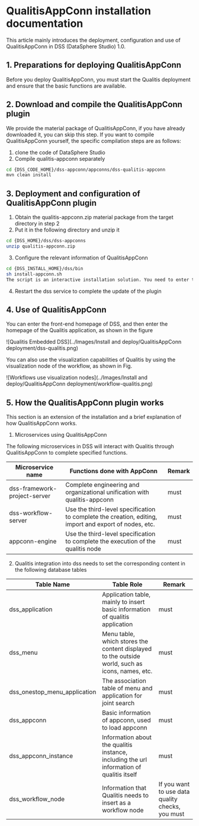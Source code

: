 # QualitisAppConn installation documentation

This article mainly introduces the deployment, configuration and use of QualitisAppConn in DSS (DataSphere Studio) 1.0.



## 1. Preparations for deploying QualitisAppConn

Before you deploy QualitisAppConn, you must start the Qualitis deployment and ensure that the basic functions are available.



## 2. Download and compile the QualitisAppConn plugin

We provide the material package of QualitisAppConn, if you have already downloaded it, you can skip this step. If you want to compile QualitisAppConn yourself, the specific compilation steps are as follows:
1. clone the code of DataSphere Studio
2. Compile qualitis-appconn separately
```bash 
cd {DSS_CODE_HOME}/dss-appconn/appconns/dss-qualitis-appconn
mvn clean install
```

## 3. Deployment and configuration of QualitisAppConn plugin


1. Obtain the qualitis-appconn.zip material package from the target directory in step 2
2. Put it in the following directory and unzip it
```bash 
cd {DSS_HOME}/dss/dss-appconns
unzip qualitis-appconn.zip
```
3. Configure the relevant information of QualitisAppConn
``` bash 
cd {DSS_INSTALL_HOME}/dss/bin
sh install-appconn.sh
The script is an interactive installation solution. You need to enter the string qualitis and the ip and port of the qualitis service to complete the installation.
```
4. Restart the dss service to complete the update of the plugin

## 4. Use of QualitisAppConn
You can enter the front-end homepage of DSS, and then enter the homepage of the Qualitis application, as shown in the figure

![Qualitis Embedded DSS](../Images/Install and deploy/QualitisAppConn deployment/dss-qualitis.png)

You can also use the visualization capabilities of Qualitis by using the visualization node of the workflow, as shown in Fig.

![Workflows use visualization nodes](../Images/Install and deploy/QualitisAppConn deployment/workflow-qualitis.png)



## 5. How the QualitisAppConn plugin works
This section is an extension of the installation and a brief explanation of how QualitisAppConn works.

1. Microservices using QualitisAppConn

The following microservices in DSS will interact with Qualitis through QualitisAppConn to complete specified functions.

| Microservice name      | Functions done with AppConn   | Remark                                   |
|-----------------|----------------|----------------------------------------|
| dss-framework-project-server       | Complete engineering and organizational unification with qualitis-appconn    | must                                   |
| dss-workflow-server     | Use the third-level specification to complete the creation, editing, import and export of nodes, etc.| must                                   |
| appconn-engine | Use the third-level specification to complete the execution of the qualitis node |                    must                |

2. Qualitis integration into dss needs to set the corresponding content in the following database tables

| Table Name      | Table Role   | Remark                                   |
|-----------------|----------------|----------------------------------------|
| dss_application       | Application table, mainly to insert basic information of qualitis application   | must                                   |
| dss_menu     | Menu table, which stores the content displayed to the outside world, such as icons, names, etc.| must                                   |
| dss_onestop_menu_application | The association table of menu and application for joint search |                    must                |
| dss_appconn      | Basic information of appconn, used to load appconn  | must                                   |
| dss_appconn_instance  | Information about the qualitis instance, including the url information of qualitis itself   | must         |
| dss_workflow_node  | Information that Qualitis needs to insert as a workflow node   | If you want to use data quality checks, you must   |

